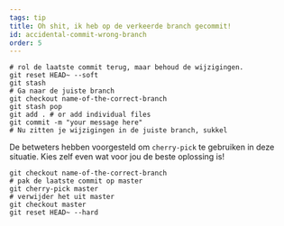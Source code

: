```yaml
---
tags: tip
title: Oh shit, ik heb op de verkeerde branch gecommit!
id: accidental-commit-wrong-branch
order: 5
---
```


```git
# rol de laatste commit terug, maar behoud de wijzigingen.
git reset HEAD~ --soft
git stash
# Ga naar de juiste branch
git checkout name-of-the-correct-branch
git stash pop
git add . # or add individual files
git commit -m "your message here"
# Nu zitten je wijzigingen in de juiste branch, sukkel
```

De betweters hebben voorgesteld om `cherry-pick` te gebruiken in deze situatie. Kies zelf even wat voor jou de beste oplossing is!

```git
git checkout name-of-the-correct-branch
# pak de laatste commit op master
git cherry-pick master
# verwijder het uit master
git checkout master
git reset HEAD~ --hard
```
